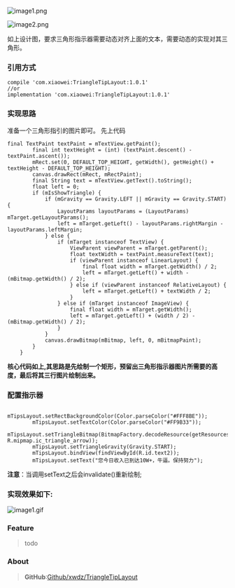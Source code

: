 ![image1.png](http://upload-images.jianshu.io/upload_images/2651056-ad5b11e1c00070a0.png?imageMogr2/auto-orient/strip%7CimageView2/2/w/1240)

![image2.png](http://upload-images.jianshu.io/upload_images/2651056-91d1f5bdad61f17c.png?imageMogr2/auto-orient/strip%7CimageView2/2/w/1240)


如上设计图，要求三角形指示器需要动态对齐上面的文本，需要动态的实现对其三角形。

### 引用方式
```
compile 'com.xiaowei:TriangleTipLayout:1.0.1'
//or
implementation 'com.xiaowei:TriangleTipLayout:1.0.1'
```

### 实现思路
准备一个三角形指引的图片即可。
先上代码

```
final TextPaint textPaint = mTextView.getPaint();
        final int textHeight = (int) (textPaint.descent() - textPaint.ascent());
        mRect.set(0, DEFAULT_TOP_HEIGHT, getWidth(), getHeight() + textHeight - DEFAULT_TOP_HEIGHT);
        canvas.drawRect(mRect, mRectPaint);
        final String text = mTextView.getText().toString();
        float left = 0;
        if (mIsShowTriangle) {
            if (mGravity == Gravity.LEFT || mGravity == Gravity.START) {
                LayoutParams layoutParams = (LayoutParams) mTarget.getLayoutParams();
                left = mTarget.getLeft() - layoutParams.rightMargin - layoutParams.leftMargin;
            } else {
                if (mTarget instanceof TextView) {
                    ViewParent viewParent = mTarget.getParent();
                    float textWidth = textPaint.measureText(text);
                    if (viewParent instanceof LinearLayout) {
                        final float width = mTarget.getWidth() / 2;
                        left = mTarget.getLeft() + width - (mBitmap.getWidth() / 2);
                    } else if (viewParent instanceof RelativeLayout) {
                        left = mTarget.getLeft() + textWidth / 2;
                    }
                } else if (mTarget instanceof ImageView) {
                    final float width = mTarget.getWidth();
                    left = mTarget.getLeft() + (width / 2) - (mBitmap.getWidth() / 2);
                }
            }
            canvas.drawBitmap(mBitmap, left, 0, mBitmapPaint);
        }
    }

```

**核心代码如上,其思路是先绘制一个矩形，预留出三角形指示器图片所需要的高度，最后将其三行图片绘制出来。**


### 配置指示器
```
        mTipsLayout.setRectBackgroundColor(Color.parseColor("#FFF8BE"));
        mTipsLayout.setTextColor(Color.parseColor("#FF9B33"));
        mTipsLayout.setTriangleBitmap(BitmapFactory.decodeResource(getResources(), R.mipmap.ic_triangle_arrow));
        mTipsLayout.setTriangleGravity(Gravity.START);
        mTipsLayout.bindView(findViewById(R.id.text2));
        mTipsLayout.setText("您今日收入已到达10W+，牛逼。保持努力");
```

**注意**：当调用setText之后会invalidate()重新绘制;

### 实现效果如下:
![image1.gif](http://upload-images.jianshu.io/upload_images/2651056-1ac7a748ccfda447.gif?imageMogr2/auto-orient/strip%7CimageView2/2/w/1240)


### Feature
> todo

### About
> **GitHub**:[Github/xwdz/TriangleTipLayout](https://github.com/xwdz/TriangleTipLayout)








